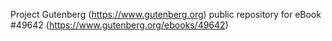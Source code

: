 Project Gutenberg (https://www.gutenberg.org) public repository for eBook #49642 (https://www.gutenberg.org/ebooks/49642)
